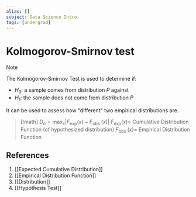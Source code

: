 ```yaml
---
alias: []
subject: Data Science Intro
tags: [undergrad]
---
```

# Kolmogorov-Smirnov test

> [!note]
> The Kolmogorov-Smirnov Test is used to determine if:
> - $H_0:$ a sample comes from distribution $P$
> against
> - $H_1:$ the sample does not come from distribution $P$
> 
> It can be used to assess how "different" two empirical distributions are.

> [!math]
> $D_{n}=\max _{x}\left|F_{\exp }(x)-F_{\text {obs }}(x)\right|$
> $F_{\exp }(x)=$ Cumulative Distribution Function (of hypothesized distribution)
> $F_{\text {obs }}(x)=$ Empirical Distribution Function

## References
1. [[Expected Cumulative Distribution]]
2. [[Empirical Distribution Function]]
3. [[Distribution]]
4. [[Hypothesis Test]]